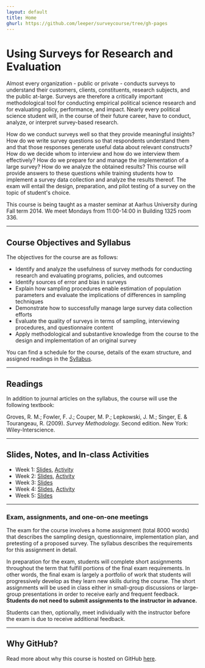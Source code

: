 ```yaml
---
layout: default
title: Home
ghurl: https://github.com/leeper/surveycourse/tree/gh-pages
---
```


# Using Surveys for Research and Evaluation #

Almost every organization - public or private - conducts surveys to understand their customers, clients, constituents, research subjects, and the public at-large. Surveys are therefore a critically important methodological tool for conducting empirical political science research and for evaluating policy, performance, and impact. Nearly every political science student will, in the course of their future career, have to conduct, analyze, or interpret survey-based research.

How do we conduct surveys well so that they provide meaningful insights? How do we write survey questions so that respondents understand them and that those responses generate useful data about relevant constructs? How do we decide whom to interview and how do we interview them effectively? How do we prepare for and manage the implementation of a large survey? How do we analyze the obtained results? This course will provide answers to these questions while training students how to implement a survey data collection and analyze the results thereof. The exam will entail the design, preparation, and pilot testing of a survey on the topic of student's choice.

This course is being taught as a master seminar at Aarhus University during Fall term 2014. We meet Mondays from 11:00-14:00 in Building 1325 room 336.

---
## Course Objectives and Syllabus ##

The objectives for the course are as follows:

 - Identify and analyze the usefulness of survey methods for conducting research and evaluating programs, policies, and outcomes
 - Identify sources of error and bias in surveys
 - Explain how sampling procedures enable estimation of population parameters and evaluate the implications of differences in sampling techniques
 - Demonstrate how to successfully manage large survey data collection efforts
 - Evaluate the quality of surveys in terms of sampling, interviewing procedures, and questionnaire content 
 - Apply methodological and substantive knowledge from the course to the design and implementation of an original survey

You can find a schedule for the course, details of the exam structure, and assigned readings in the [Syllabus](Syllabus/Syllabus.pdf).

---
## Readings ##

In addition to journal articles on the syllabus, the course will use the following textbook:

Groves, R. M.; Fowler, F. J.; Couper, M. P.; Lepkowski, J. M.; Singer, E. & Tourangeau, R. (2009). *Survey Methodology.* Second edition. New York: Wiley-Interscience.


---
## Slides, Notes, and In-class Activities ##

 - Week 1: [Slides](Slides/Week1.pdf), [Activity](Activities/Week1.pdf)
 - Week 2: [Slides](Slides/Week2.pdf), [Activity](Activities/Week2.pdf)
 - Week 3: [Slides](Slides/Week3.pdf)
 - Week 4: [Slides](Slides/Week4.pdf), [Activity](Activities/Week4.pdf)
 - Week 5: [Slides](Slides/Week5.pdf)<!--, [Activity (Version A)](Activities/Week5.pdf) [Activity (Version B)](Activities/Week5.pdf)-->

---
### Exam, assignments, and one-on-one meetings ###

The exam for the course involves a home assignment (total 8000 words) that describes the sampling design, questionnaire, implementation plan, and pretesting of a proposed survey. The syllabus describes the requirements for this assignment in detail.

In preparation for the exam, students will complete short assignments throughout the term that fulfill portions of the final exam requirements. In other words, the final exam is largely a portfolio of work that students will progressively develop as they learn new skills during the course. The short assignments will be used in class either in small-group discussions or large-group presentations in order to receive early and frequent feedback. **Students do not need to submit assignments to the instructor in advance.**

Students can then, optionally, meet individually with the instructor before the exam is due to receive additional feedback.

---
## Why GitHub? ##

Read more about why this course is hosted on GitHub [here](fork.html).
